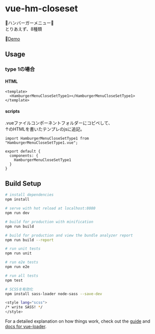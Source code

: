 # vue-hm-closeset

🍔ハンバーガーメニュー🍔  
とりあえず、8種類  

🍔<a href="https://nananakamura.github.io/c/vue-hm-closese/index.html" target="_blank">Demo</a>


## Usage

### type 1の場合
#### HTML
```
<template>
  <HamburgerMenuCloseSetType1></HamburgerMenuCloseSetType1>
</template>
```

#### scripts

.vueファイルコンポーネントフォルダーにコピペして、  
↑のHTMLを書いたテンプレのjsに追記。  

```
import HamburgerMenuCloseSetType1 from "HamburgerMenuCloseSetType1.vue";

export default {
  components: {
    HamburgerMenuCloseSetType1
  }
}
```

## Build Setup

``` bash
# install dependencies
npm install

# serve with hot reload at localhost:8080
npm run dev

# build for production with minification
npm run build

# build for production and view the bundle analyzer report
npm run build --report

# run unit tests
npm run unit

# run e2e tests
npm run e2e

# run all tests
npm test

# SCSSを有効化
npm install sass-loader node-sass --save-dev

<style lang="scss">
/* write SASS! */
</style>
```

For a detailed explanation on how things work, check out the [guide](http://vuejs-templates.github.io/webpack/) and [docs for vue-loader](http://vuejs.github.io/vue-loader).
